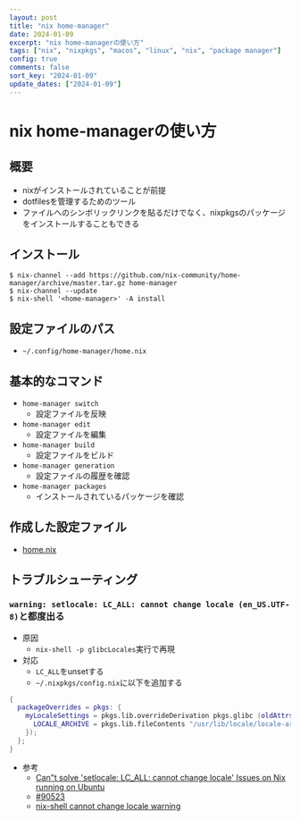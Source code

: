 ```yaml
---
layout: post
title: "nix home-manager"
date: 2024-01-09
excerpt: "nix home-managerの使い方"
tags: ["nix", "nixpkgs", "macos", "linux", "nix", "package manager"]
config: true
comments: false
sort_key: "2024-01-09"
update_dates: ["2024-01-09"]
---
```


# nix home-managerの使い方

## 概要
 - nixがインストールされていることが前提
 - dotfilesを管理するためのツール
 - ファイルへのシンボリックリンクを貼るだけでなく、nixpkgsのパッケージをインストールすることもできる

## インストール

```console
$ nix-channel --add https://github.com/nix-community/home-manager/archive/master.tar.gz home-manager
$ nix-channel --update
$ nix-shell '<home-manager>' -A install
```

## 設定ファイルのパス
 - `~/.config/home-manager/home.nix`

## 基本的なコマンド
 - `home-manager switch`
   - 設定ファイルを反映
 - `home-manager edit`
   - 設定ファイルを編集
 - `home-manager build`
   - 設定ファイルをビルド
 - `home-manager generation`
   - 設定ファイルの履歴を確認
 - `home-manager packages`
   - インストールされているパッケージを確認

## 作成した設定ファイル
 - [home.nix](https://bitbucket.org/nardtree/gimpei-dot-files/src/master/files/home-manager/home.nix)

## トラブルシューティング

### `warning: setlocale: LC_ALL: cannot change locale (en_US.UTF-8)`と都度出る
 - 原因
   - `nix-shell -p glibcLocales`実行で再現
 - 対応
   - `LC_ALL`をunsetする
   - `~/.nixpkgs/config.nix`に以下を追加する

```nix
{
  packageOverrides = pkgs: {
    myLocaleSettings = pkgs.lib.overrideDerivation pkgs.glibc (oldAttrs: {
      LOCALE_ARCHIVE = pkgs.lib.fileContents "/usr/lib/locale/locale-archive";
    });
  };
}
```
 - 参考
   - [Can"t solve 'setlocale: LC_ALL: cannot change locale' Issues on Nix running on Ubuntu](https://www.reddit.com/r/Nix/comments/18xjscn/cant_solve_setlocale_lc_all_cannot_change_locale/)
   - [#90523](https://github.com/NixOS/nixpkgs/issues/90523)
   - [nix-shell cannot change locale warning](https://stackoverflow.com/questions/62287269/nix-shell-cannot-change-locale-warning)
